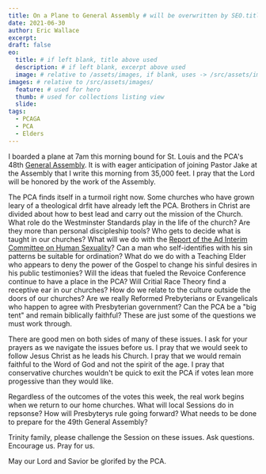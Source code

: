 ```yaml
---
title: On a Plane to General Assembly # will be overwritten by SEO.title below
date: 2021-06-30
author: Eric Wallace
excerpt:
draft: false
eo:
  title: # if left blank, title above used
  description: # if left blank, excerpt above used
  image: # relative to /assets/images, if blank, uses -> /src/assets/images/meta/default.png
images: # relative to /src/assets/images/
  feature: # used for hero
  thumb: # used for collections listing view
  slide:
tags:
  - PCAGA
  - PCA
  - Elders
---
```


I boarded a plane at 7am this morning bound for St. Louis and the PCA's 48th [General Assembly](https://pcaga.org). It is with eager anticipation of joining Pastor Jake at the Assembly that I write this morning from 35,000 feet. I pray that the Lord will be honored by the work of the Assembly.

The PCA finds itself in a turmoil right now. Some churches who have grown leary of a theological drfit have already left the PCA. Brothers in Christ are divided about how to best lead and carry out the mission of the Church. What role do the Westminster Standards play in the life of the church? Are they more than personal discipleship tools? Who gets to decide what is taught in our churches? What will we do with the [Report of the Ad Interim Committee on Human Sexuality](https://pcaga.org/aicreport/)? Can a man who self-identifies with his sin patterns be suitable for ordination? What do we do with a Teaching Elder who appears to deny the power of the Gospel to change his sinful desires in his public testimonies? Will the ideas that fueled the Revoice Conference continue to have a place in the PCA? Will Critial Race Theory find a receptive ear in our churches? How do we relate to the culture outside the doors of our churches? Are we really Reformed Prebyterians or Evangelicals who happen to agree with Presbyterian government? Can the PCA be a "big tent" and remain biblically faithful? These are just some of the questions we must work through.

There are good men on both sides of many of these issues. I ask for your prayers as we navigate the issues before us. I pray that we would seek to follow Jesus Christ as he leads his Church. I pray that we would remain faithful to the Word of God and not the spirit of the age. I pray that conservative churches wouldn't be quick to exit the PCA if votes lean more progessive than they would like.

Regardless of the outcomes of the votes this week, the real work begins when we return to our home churches. What will local Sessions do in repsonse? How will Presbyterys rule going forward? What needs to be done to prepare for the 49th General Assembly?

Trinity family, please challenge the Session on these issues. Ask questions. Encourage us. Pray for us.

May our Lord and Savior be glorifed by the PCA.
